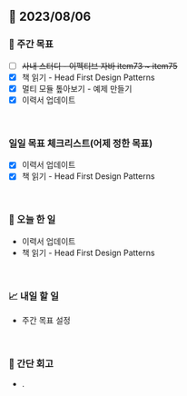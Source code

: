 ## 📅 2023/08/06


### 👏 주간 목표

- [ ] ~~사내 스터디 - 이펙티브 자바 item73 ~ item75~~
- [x] 책 읽기 - Head First Design Patterns
- [x] 멀티 모듈 톺아보기 - 예제 만들기
- [x] 이력서 업데이트

<br/>

### 일일 목표 체크리스트(어제 정한 목표)

- [x] 이력서 업데이트
- [x] 책 읽기 - Head First Design Patterns

<br/>

### 💯 오늘 한 일

- 이력서 업데이트
- 책 읽기 - Head First Design Patterns

<br/>

### 📈 내일 할 일

- 주간 목표 설정

<br/>

### 🤔 간단 회고

- .
 
